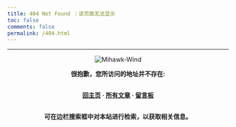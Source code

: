 ```yaml
---
title: 404 Not Found ：该页面无法显示
toc: false
comments: false
permalink: /404.html
---
```


<style type="text/css">    .article-title {        font-size: 2.1em;    }    strong a {        color: #747474;    }    .player {        margin-left: -10px;    }    .sign {        text-align: right;        font-style: italic;    }    .share,    #page-visit,    .visit span:nth-child(2),    .pic br {        display: none;    }    .center {        text-align: center;        height: 2.5em;        font-weight: bold;    }    .search2 {        height: 2.2em;        font-size: 1em;        width: 50%;        margin: auto 24%;        color: #727272;        opacity: .6;        border: 2px solid lightgray;    }    .search2:hover {        opacity: 1;        box-shadow: 0 0 10px rgba(0, 0, 0, 0.3)        };    .article-entry hr {        margin: 0;    }    .pic {        text-align: center;        margin: 0;    }</style>***<div class="pic"><img src="/img/Mihawk-Wind.gif" title="Mihawk-Wind"></div><p class="center">很抱歉，您所访问的地址并不存在: </p><p class="center"><a href="/">回主页</a> · <a href="/archives">所有文章</a> · <a href="/about">留言板</a></p><p class="center">可在边栏搜索框中对本站进行检索，以获取相关信息。</p><!-- div style="text-align: center">以下是博主喜欢的一些歌曲，可以听听，稍作休息~<iframe frameborder="no" border="0" marginwidth="0" marginheight="0" width=320 height=330 src="http://music.163.com/outchain/player?type=0&id=112513213&auto=0&height=430"></iframe></div -->